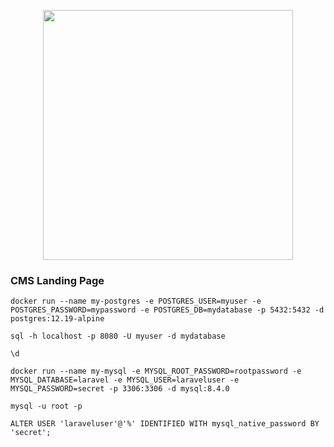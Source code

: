 <p align="center"><a href="https://laravel.com" target="_blank"><img src="https://raw.githubusercontent.com/laravel/art/master/logo-lockup/5%20SVG/2%20CMYK/1%20Full%20Color/laravel-logolockup-cmyk-red.svg" width="400"></a></p>

### CMS Landing Page


``` docker run --name my-postgres -e POSTGRES_USER=myuser -e POSTGRES_PASSWORD=mypassword -e POSTGRES_DB=mydatabase -p 5432:5432 -d postgres:12.19-alpine ```

```sql -h localhost -p 8080 -U myuser -d mydatabase```

```\d```


``` docker run --name my-mysql -e MYSQL_ROOT_PASSWORD=rootpassword -e MYSQL_DATABASE=laravel -e MYSQL_USER=laraveluser -e MYSQL_PASSWORD=secret -p 3306:3306 -d mysql:8.4.0 ```


``` mysql -u root -p ```

``` ALTER USER 'laraveluser'@'%' IDENTIFIED WITH mysql_native_password BY 'secret'; ```
